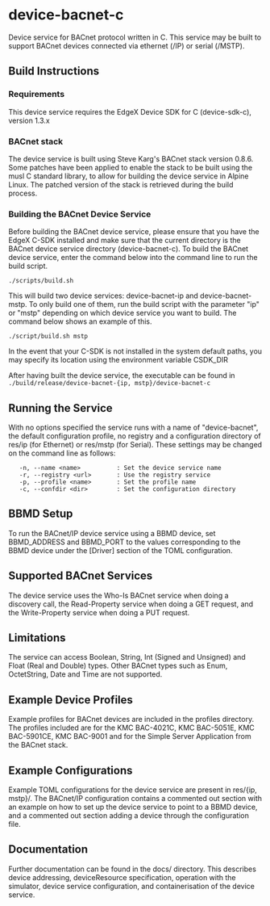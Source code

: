 # device-bacnet-c
Device service for BACnet protocol written in C. This service
may be built to support BACnet devices connected via
ethernet (/IP) or serial (/MSTP).

## Build Instructions

### Requirements
This device service requires the EdgeX Device SDK for C
(device-sdk-c), version 1.3.x

### BACnet stack
The device service is built using Steve Karg's BACnet stack version 0.8.6. Some
patches have been applied to enable the stack to be built using the musl C
standard library, to allow for building the device service in Alpine Linux. The
patched version of the stack is retrieved during the build process.

### Building the BACnet Device Service
Before building the BACnet device service, please ensure
that you have the EdgeX C-SDK installed and make sure that
the current directory is the BACnet device service directory
(device-bacnet-c). To build the BACnet device service, enter
the command below into the command line to run the build
script.

	./scripts/build.sh

This will build two device services: device-bacnet-ip and
device-bacnet-mstp. To only build one of them, run the
build script with the parameter "ip" or "mstp" depending
on which device service you want to build. The command below
shows an example of this.

	./script/build.sh mstp

In the event that your C-SDK is not installed in the system
default paths, you may specify its location using the environment
variable CSDK_DIR

After having built the device service, the executable can be
found in `./build/release/device-bacnet-{ip, mstp}/device-bacnet-c`

## Running the Service

With no options specified the service runs with a name of "device-bacnet", the
default configuration profile, no registry and a configuration directory of res/ip (for Ethernet) or res/mstp (for Serial).
These settings may be changed on the command line as follows:

```
   -n, --name <name>          : Set the device service name
   -r, --registry <url>       : Use the registry service
   -p, --profile <name>       : Set the profile name
   -c, --confdir <dir>        : Set the configuration directory
```

## BBMD Setup
To run the BACnet/IP device service using a BBMD device, set
BBMD\_ADDRESS and BBMD\_PORT to the values corresponding to 
the BBMD device under the [Driver] section of the TOML
configuration.

## Supported BACnet Services
The device service uses the Who-Is BACnet service when doing
a discovery call, the Read-Property service when doing a GET
request, and the Write-Property service when doing a PUT
request.

## Limitations
The service can access Boolean, String, Int (Signed and Unsigned) and Float (Real and Double) types. Other BACnet types such as Enum, OctetString, Date and Time are not supported.

## Example Device Profiles
Example profiles for BACnet devices are included in the profiles directory. The
profiles included are for the KMC BAC-4021C, KMC BAC-5051E, KMC BAC-5901CE, KMC
BAC-9001 and for the Simple Server Application from the BACnet stack.

## Example Configurations
Example TOML configurations for the device service are present in res/{ip,
mstp}/. The BACnet/IP configuration contains a commented out section with an
example on how to set up the device service to point to a BBMD device, and a
commented out section adding a device through the configuration file.

## Documentation
Further documentation can be found in the docs/ directory. This describes
device addressing, deviceResource specification, operation with the simulator,
device service configuration, and containerisation of the device service.
